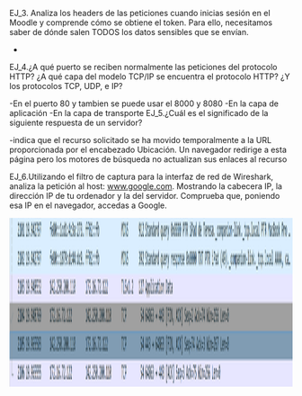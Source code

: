 EJ_3. Analiza los headers de las peticiones cuando inicias sesión en el Moodle y comprende
cómo se obtiene el token. Para ello, necesitamos saber de dónde salen TODOS los
datos sensibles que se envían.

-
EJ_4.¿A qué puerto se reciben normalmente las peticiones del protocolo HTTP? ¿A qué
capa del modelo TCP/IP se encuentra el protocolo HTTP? ¿Y los protocolos TCP,
UDP, e IP?

-En el puerto 80 y tambien se puede usar el 8000 y 8080
-En la capa de aplicación
-En la capa de transporte
EJ_5.¿Cuál es el significado de la siguiente respuesta de un servidor?

-indica que el recurso solicitado se ha movido temporalmente a la URL proporcionada por el encabezado Ubicación.
 Un navegador redirige a esta página pero los motores de búsqueda no actualizan sus enlaces al recurso

EJ_6.Utilizando el filtro de captura para la interfaz de red de Wireshark, analiza la petición
al host: www.google.com. Mostrando la cabecera IP, la dirección IP de tu ordenador y
la del servidor. Comprueba que, poniendo esa IP en el navegador, accedas a Google.

<img src="ex_6.png" width="600" height="300">
